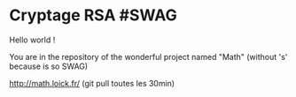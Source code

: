 # Cryptage RSA #SWAG

Hello world !

You are in the repository of the wonderful project named "Math" (without 's' because is so SWAG)

http://math.loick.fr/
(git pull toutes les 30min)
